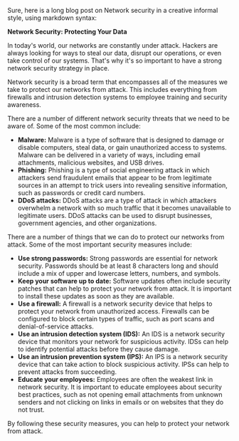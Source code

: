 Sure, here is a long blog post on Network security in a creative informal style, using markdown syntax:

**Network Security: Protecting Your Data**

In today's world, our networks are constantly under attack. Hackers are always looking for ways to steal our data, disrupt our operations, or even take control of our systems. That's why it's so important to have a strong network security strategy in place.

Network security is a broad term that encompasses all of the measures we take to protect our networks from attack. This includes everything from firewalls and intrusion detection systems to employee training and security awareness.

There are a number of different network security threats that we need to be aware of. Some of the most common include:

* **Malware:** Malware is a type of software that is designed to damage or disable computers, steal data, or gain unauthorized access to systems. Malware can be delivered in a variety of ways, including email attachments, malicious websites, and USB drives.
* **Phishing:** Phishing is a type of social engineering attack in which attackers send fraudulent emails that appear to be from legitimate sources in an attempt to trick users into revealing sensitive information, such as passwords or credit card numbers.
* **DDoS attacks:** DDoS attacks are a type of attack in which attackers overwhelm a network with so much traffic that it becomes unavailable to legitimate users. DDoS attacks can be used to disrupt businesses, government agencies, and other organizations.

There are a number of things that we can do to protect our networks from attack. Some of the most important security measures include:

* **Use strong passwords:** Strong passwords are essential for network security. Passwords should be at least 8 characters long and should include a mix of upper and lowercase letters, numbers, and symbols.
* **Keep your software up to date:** Software updates often include security patches that can help to protect your network from attack. It is important to install these updates as soon as they are available.
* **Use a firewall:** A firewall is a network security device that helps to protect your network from unauthorized access. Firewalls can be configured to block certain types of traffic, such as port scans and denial-of-service attacks.
* **Use an intrusion detection system (IDS):** An IDS is a network security device that monitors your network for suspicious activity. IDSs can help to identify potential attacks before they cause damage.
* **Use an intrusion prevention system (IPS):** An IPS is a network security device that can take action to block suspicious activity. IPSs can help to prevent attacks from succeeding.
* **Educate your employees:** Employees are often the weakest link in network security. It is important to educate employees about security best practices, such as not opening email attachments from unknown senders and not clicking on links in emails or on websites that they do not trust.

By following these security measures, you can help to protect your network from attack.